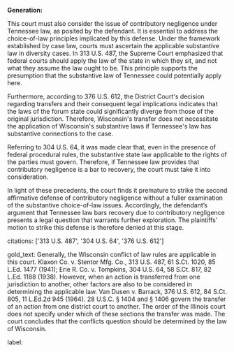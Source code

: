 **Generation:**

This court must also consider the issue of contributory negligence under Tennessee law, as posited by the defendant. It is essential to address the choice-of-law principles implicated by this defense. Under the framework established by case law, courts must ascertain the applicable substantive law in diversity cases. In 313 U.S. 487, the Supreme Court emphasized that federal courts should apply the law of the state in which they sit, and not what they assume the law ought to be. This principle supports the presumption that the substantive law of Tennessee could potentially apply here.

Furthermore, according to 376 U.S. 612, the District Court's decision regarding transfers and their consequent legal implications indicates that the laws of the forum state could significantly diverge from those of the original jurisdiction. Therefore, Wisconsin's transfer does not necessitate the application of Wisconsin's substantive laws if Tennessee's law has substantive connections to the case.

Referring to 304 U.S. 64, it was made clear that, even in the presence of federal procedural rules, the substantive state law applicable to the rights of the parties must govern. Therefore, if Tennessee law provides that contributory negligence is a bar to recovery, the court must take it into consideration.

In light of these precedents, the court finds it premature to strike the second affirmative defense of contributory negligence without a fuller examination of the substantive choice-of-law issues. Accordingly, the defendant’s argument that Tennessee law bars recovery due to contributory negligence presents a legal question that warrants further exploration. The plaintiffs’ motion to strike this defense is therefore denied at this stage.

citations: ['313 U.S. 487', '304 U.S. 64', '376 U.S. 612']

gold_text: Generally, the Wisconsin conflict of law rules are applicable in this court. Klaxon Co. v. Stentor Mfg. Co., 313 U.S. 487, 61 S.Ct. 1020, 85 L.Ed. 1477 (1941); Erie R. Co. v. Tompkins, 304 U.S. 64, 58 S.Ct. 817, 82 L.Ed. 1188 (1938). However, when an action is transferred from one jurisdiction to another, other factors are also to be considered in determining the applicable law. Van Dusen v. Barrack, 376 U.S. 612, 84 S.Ct. 805, 11 L.Ed.2d 945 (1964). 28 U.S.C. § 1404 and § 1406 govern the transfer of an action from one district court to another. The order of the Illinois court does not specify under which of these sections the transfer was made. The court concludes that the conflicts question should be determined by the law of Wisconsin.

label: 